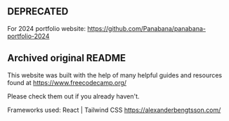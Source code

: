 ## DEPRECATED
For 2024 portfolio website: https://github.com/Panabana/panabana-portfolio-2024

## Archived original README

This website was built with the help of many helpful guides and resources found at https://www.freecodecamp.org/

Please check them out if you already haven't.

Frameworks used: React | Tailwind CSS
https://alexanderbengtsson.com/
